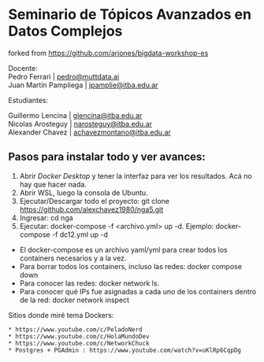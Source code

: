 # Seminario de Tópicos Avanzados en Datos Complejos
forked from https://github.com/arjones/bigdata-workshop-es


Docente:   
Pedro Ferrari | pedro@muttdata.ai  
Juan Martín Pampliega | jpamplie@itba.edu.ar  

Estudiantes:    

Guillermo Lencina | glencina@itba.edu.ar    
Nicolas Arosteguy | narosteguy@itba.edu.ar    
Alexander Chavez | achavezmontano@itba.edu.ar   


## Pasos para instalar todo y ver avances:

1. Abrir _Docker Desktop_ y tener la interfaz para ver los resultados. Acá no hay que hacer nada.
2. Abrir WSL, luego la consola de Ubuntu.
3. Ejecutar/Descargar todo el proyecto: git clone https://github.com/alexchavez1980/nga5.git
4. Ingresar: cd nga
5. Ejecutar: docker-compose -f <archivo.yml> up -d. Ejemplo: docker-compose -f dc12.yml up -d

* El docker-compose es un archivo yaml/yml para crear todos los containers necesarios y a la vez.
* Para borrar todos los containers, incluso las redes: docker compose down
* Para conocer las redes: docker network ls. 
* Para conocer qué IPs fue asignadas a cada uno de los containers dentro de la red: 
    docker network inspect <nombre de la red>

Sitios donde miré tema Dockers: 

    * https://www.youtube.com/c/PeladoNerd  
    * https://www.youtube.com/c/HolaMundoDev  
    * https://www.youtube.com/c/NetworkChuck
    * Postgres + PGAdmin : https://www.youtube.com/watch?v=uKlRp6CqpDg  


